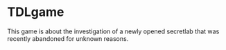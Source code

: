 # TDLgame
This game is about the investigation of a newly opened secretlab that was recently abandoned for unknown reasons.
